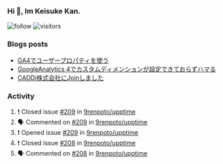 ### Hi 👋, Im Keisuke Kan.

<!--
**9renpoto/9renpoto** is a ✨ _special_ ✨ repository because its `README.md` (this file) appears on your GitHub profile.

Here are some ideas to get you started:

- 🔭 I’m currently working on ...
- 🌱 I’m currently learning ...
- 👯 I’m looking to collaborate on ...
- 🤔 I’m looking for help with ...
- 💬 Ask me about ...
- 📫 How to reach me: ...
- 😄 Pronouns: ...
- ⚡ Fun fact: ...
-->

![follow](https://img.shields.io/github/followers/9renpoto?label=Follow&style=social)
![visitors](https://komarev.com/ghpvc/?username=9renpoto&label=Profile%20views&color=0e75b6&style=flat)

### Blogs posts

<!-- BLOG-POST-LIST:START -->
- [GA4でユーザープロパティを使う](https://9renpoto.dev/2021/02/21/google-analytics-4-user-properties/)
- [GoogleAnalytics 4でカスタムディメンションが設定できておらずハマる](https://9renpoto.dev/2021/02/13/google-analytics-4/)
- [CADDi株式会社にJoinしました](https://9renpoto.dev/2020/12/05/join/)
<!-- BLOG-POST-LIST:END -->

### Activity

<!--START_SECTION:activity-->
1. ❗️ Closed issue [#209](https://github.com/9renpoto/upptime/issues/209) in [9renpoto/upptime](https://github.com/9renpoto/upptime)
2. 🗣 Commented on [#209](https://github.com/9renpoto/upptime/issues/209) in [9renpoto/upptime](https://github.com/9renpoto/upptime)
3. ❗️ Opened issue [#209](https://github.com/9renpoto/upptime/issues/209) in [9renpoto/upptime](https://github.com/9renpoto/upptime)
4. ❗️ Closed issue [#208](https://github.com/9renpoto/upptime/issues/208) in [9renpoto/upptime](https://github.com/9renpoto/upptime)
5. 🗣 Commented on [#208](https://github.com/9renpoto/upptime/issues/208) in [9renpoto/upptime](https://github.com/9renpoto/upptime)
<!--END_SECTION:activity-->

<!--START_SECTION:waka-->
<!--END_SECTION:waka-->